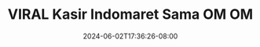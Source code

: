 --- 
title: "VIRAL Kasir Indomaret Sama OM OM"
description: "video   VIRAL Kasir Indomaret Sama OM OM ig full vidio baru"
date: 2024-06-02T17:36:26-08:00
file_code: "0czs0fosjwlg"
draft: false
cover: "5atnaaxa3yiapzoo.jpg"
tags: ["VIRAL", "Kasir", "Indomaret", "Sama", "bokep-indo", "bokep-viral", "bokep-ig"]
length: 103
fld_id: "1391164"
foldername: ".HijabKasir18Video"
categories: [".HijabKasir18Video"]
views: 81
---